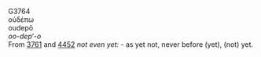 <body>
  <p>G3764<br>  οὐδέπω  <br> oudepō  <br><i>oo-dep‘-o </i><br>From <a href="g3761.htm">3761</a> and <a href="g4452.htm">4452</a>  <i>not</i> <i>even</i> <i>yet:</i> - as yet not, never before (yet), (not) yet.<br></p>
 </body>